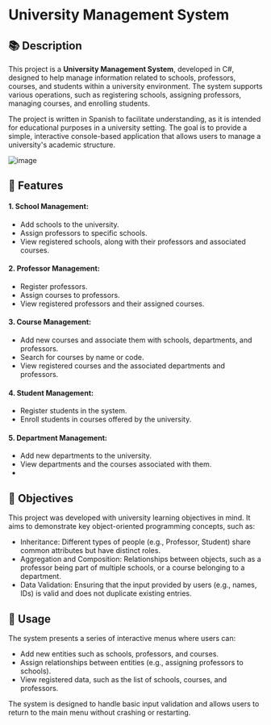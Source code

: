 <h1>University Management System</h1>

<h2>📚 Description</h2>

This project is a <b>University Management System</b>, developed in C#, designed to help manage information related to schools, professors, courses, and students within a university environment. The system supports various operations, such as registering schools, assigning professors, managing courses, and enrolling students.

The project is written in Spanish to facilitate understanding, as it is intended for educational purposes in a university setting. The goal is to provide a simple, interactive console-based application that allows users to manage a university's academic structure.

![image](https://github.com/user-attachments/assets/b9dcec55-29e6-4016-91ef-14c683a2a57a)

<h2>🚀 Features</h2>

<h4>1. School Management:</h4>

- Add schools to the university.
- Assign professors to specific schools.
- View registered schools, along with their professors and associated courses.

<h4>2. Professor Management:</h4>

- Register professors.
- Assign courses to professors.
- View registered professors and their assigned courses.

<h4>3. Course Management:</h4>

- Add new courses and associate them with schools, departments, and professors.
- Search for courses by name or code.
- View registered courses and the associated departments and professors.

<h4>4. Student Management:</h4>

- Register students in the system.
- Enroll students in courses offered by the university.

<h4>5. Department Management:</h4>

- Add new departments to the university.
- View departments and the courses associated with them.
- 
<h2>🎯 Objectives</h2>

This project was developed with university learning objectives in mind. It aims to demonstrate key object-oriented programming concepts, such as:

- Inheritance: Different types of people (e.g., Professor, Student) share common attributes but have distinct roles.
- Aggregation and Composition: Relationships between objects, such as a professor being part of multiple schools, or a course belonging to a department.
- Data Validation: Ensuring that the input provided by users (e.g., names, IDs) is valid and does not duplicate existing entries.

<h2>📝 Usage</h2>

The system presents a series of interactive menus where users can:

- Add new entities such as schools, professors, and courses.
- Assign relationships between entities (e.g., assigning professors to schools).
- View registered data, such as the list of schools, courses, and professors.
  
The system is designed to handle basic input validation and allows users to return to the main menu without crashing or restarting.
